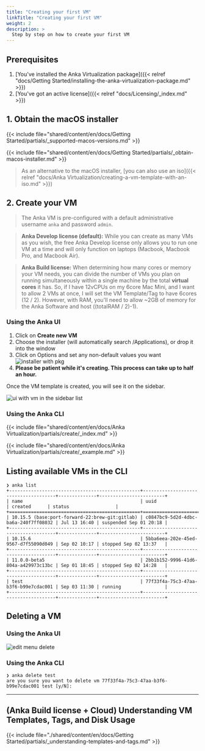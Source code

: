 ```yaml
---
title: "Creating your first VM"
linkTitle: "Creating your first VM"
weight: 2
description: >
  Step by step on how to create your first VM
---
```


## Prerequisites

1. [You've installed the Anka Virtualization package]({{< relref "docs/Getting Started/installing-the-anka-virtualization-package.md" >}})
2. [You've got an active license]({{< relref "docs/Licensing/_index.md" >}})

## 1. Obtain the macOS installer

{{< include file="shared/content/en/docs/Getting Started/partials/_supported-macos-versions.md" >}}

{{< include file="shared/content/en/docs/Getting Started/partials/_obtain-macos-installer.md" >}}

> As an alternative to the macOS installer, [you can also use an iso]({{< relref "docs/Anka Virtualization/creating-a-vm-template-with-an-iso.md" >}})

## 2. Create your VM

> The Anka VM is pre-configured with a default administrative username `anka` and password `admin`.

> **Anka Develop license (default):** While you can create as many VMs as you wish, the free Anka Develop license only allows you to run one VM at a time and will only function on laptops (Macbook, Macbook Pro, and Macbook Air).

> **Anka Build license:** When determining how many cores or memory your VM needs, you can divide the number of VMs you plan on running simultaneously within a single machine by the total **virtual cores** it has. So, if I have 12vCPUs on my 6core Mac Mini, and I want to allow 2 VMs at once, I will set the VM Template/Tag to have 6cores (12 / 2). However, with RAM, you'll need to allow ~2GB of memory for the Anka Software and host ((totalRAM / 2)-1).

### Using the Anka UI

1. Click on **Create new VM**
2. Choose the installer (will automatically search /Applications), or drop it into the window
3. Click on Options and set any non-default values you want
![installer with pkg](/images/getting-started/creating-your-first-vm/create-vm-window-with-options.png)
4. **Please be patient while it's creating. This process can take up to half an hour.**

Once the VM template is created, you will see it on the sidebar.

![ui with vm in the sidebar list](/images/getting-started/creating-your-first-vm/ui-vm-in-sidebar.png)

### Using the Anka CLI

{{< include file="shared/content/en/docs/Anka Virtualization/partials/create/_index.md" >}}

{{< include file="shared/content/en/docs/Anka Virtualization/partials/create/_example.md" >}}

## Listing available VMs in the CLI

```shell
❯ anka list
+------------------------------------------------+--------------------------------------+--------------+------------------------+
| name                                           | uuid                                 | created      | status                 |
+================================================+======================================+==============+========================+
| 10.15.5 (base:port-forward-22:brew-git:gitlab) | c0847bc9-5d2d-4dbc-ba6a-240f7ff08032 | Jul 13 16:40 | suspended Sep 01 20:18 |
+------------------------------------------------+--------------------------------------+--------------+------------------------+
| 10.15.6                                        | 5bba6eea-202e-45ed-9567-d7f55090d049 | Sep 02 10:17 | stopped Sep 02 13:37   |
+------------------------------------------------+--------------------------------------+--------------+------------------------+
| 11.0.0-beta5                                   | 2bb1b152-9996-41d6-804a-a429973c13bc | Sep 01 18:45 | stopped Sep 02 14:28   |
+------------------------------------------------+--------------------------------------+--------------+------------------------+
| test                                           | 77f33f4a-75c3-47aa-b3f6-b99e7cdac001 | Sep 03 11:30 | running                |
+------------------------------------------------+--------------------------------------+--------------+------------------------+
```

## Deleting a VM

### Using the Anka UI

![edit menu delete](/images/getting-started/creating-your-first-vm/edit-menu-delete.png)

### Using the Anka CLI

```shell
❯ anka delete test
are you sure you want to delete vm 77f33f4a-75c3-47aa-b3f6-b99e7cdac001 test [y/N]:
```

---

## (Anka Build license + Cloud) Understanding VM Templates, Tags, and Disk Usage

{{< include file="./shared/content/en/docs/Getting Started/partials/_understanding-templates-and-tags.md" >}}
